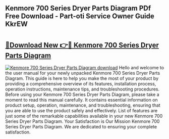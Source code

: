 ## Kenmore 700 Series Dryer Parts Diagram PDf Free Download - Part-oti Service Owner Guide KkrEW

# <h2><a href="http://dfpnmgo.blite.top/?on=Kenmore+700+Series+Dryer+Parts+Diagram">🔗Download New 👉🔴 Kenmore 700 Series Dryer Parts Diagram</a></h2>

[![Kenmore 700 Series Dryer Parts Diagram download](https://i.imgur.com/lujVjoI.png)](http://dfpnmgo.blite.top/?on=Kenmore+700+Series+Dryer+Parts+Diagram)
Hello and welcome to the user manual for your newly unpacked Kenmore 700 Series Dryer Parts Diagram. This guide is here to help you make the most of your product by providing a comprehensive overview of its features, installation process, operation instructions, maintenance tips, and troubleshooting procedures. Before using your Kenmore 700 Series Dryer Parts Diagram, please take a moment to read this manual carefully. It contains essential information on product setup, operation, maintenance, and troubleshooting, ensuring that you are able to use the product safely and effectively. List of features are just some of the remarkable capabilities available in your new Kenmore 700 Series Dryer Parts Diagram. Your Satisfaction is Our Mission Kenmore 700 Series Dryer Parts Diagram. We are dedicated to ensuring your complete satisfaction.
